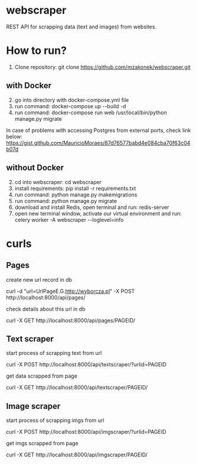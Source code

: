 # webscraper

REST API for scrapping data (text and images) from websites.

# How to run?

1. Clone repository: git clone https://github.com/mzakonek/webscraper.git

## with Docker
2. go into directory with docker-compose.yml file
3. run command: docker-compose up --build -d
4. run command: docker-compose run web /usr/local/bin/python manage.py migrate

In case of problems with accessing Postgres from external ports, check link below:
https://gist.github.com/MauricioMoraes/87d76577babd4e084cba70f63c04b07d


## without Docker
2. cd into webscraper: cd webscraper
3. install requirements: pip install -r requirements.txt
4. run command: python manage.py makemigrations
5. run command: python manage.py migrate
6. download and install Redis, open terminal and run: redis-server
7. open new terminal window, activate our virtual environment and run: celery worker -A webscraper --loglevel=info


# curls
## Pages
create new url record in db

curl -d "url=UrlPageE.G.http://wyborcza.pl" -X POST http://localhost:8000/api/pages/

check details about this url in db

curl -X GET http://localhost:8000/api/pages/PAGEID/

## Text scraper
start process of scrapping text from url

curl -X POST http://localhost:8000/api/textscraper/?urlid=PAGEID

get data scrapped from page

curl -X GET http://localhost:8000/api/textscraper/PAGEID/

## Image scraper
start process of scrapping imgs from url

curl -X POST http://localhost:8000/api/imgscraper/?urlid=PAGEID

get imgs scrapped from page

curl -X GET http://localhost:8000/api/imgscraper/PAGEID/

